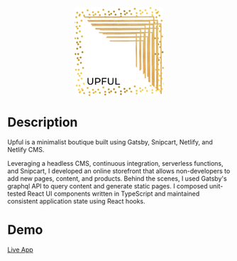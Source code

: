 <p align="center">
  <a href="https://demo--thirsty-blackwell-f130f4.netlify.app/">
    <img alt="Gatsby" src="src\images\logo\upful-gold-frame-logo.png" width="200" />
  </a>
</p>

# Description
Upful is a minimalist boutique built using Gatsby, Snipcart, Netlify, and Netlify CMS. 

Leveraging a headless CMS, continuous integration, serverless functions, and Snipcart, I developed an online storefront that allows non-developers to add new pages, content, and products. Behind the scenes, I used Gatsby's graphql API to query content and generate static pages. I composed unit-tested React UI components written in TypeScript and maintained consistent application state using React hooks.

# Demo
[Live App](https://demo--thirsty-blackwell-f130f4.netlify.app/)